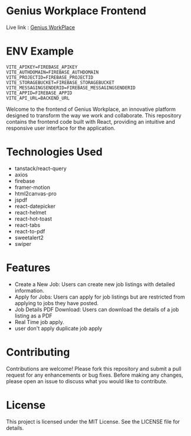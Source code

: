 # Genius Workplace Frontend
Live link : [Genius WorkPlace](https://genius-workplace.web.app/)

# ENV Example

```
VITE_APIKEY=FIREBASE_APIKEY
VITE_AUTHDOMAIN=FIREBASE_AUTHDOMAIN
VITE_PROJECTID=FIREBASE_PROJECTID
VITE_STORAGEBUCKET=FIREBASE_STORAGEBUCKET
VITE_MESSAGINGSENDERID=FIREBASE_MESSAGINGSENDERID
VITE_APPID=FIREBASE_APPID
VITE_API_URL=BACKEND_URL
```

Welcome to the frontend of Genius Workplace, an innovative platform designed to transform the way we work and collaborate. This repository contains the frontend code built with React, providing an intuitive and responsive user interface for the application.

# Technologies Used
- tanstack/react-query
- axios
- firebase
- framer-motion
- html2canvas-pro
- jspdf
- react-datepicker
- react-helmet
- react-hot-toast
- react-tabs
- react-to-pdf
- sweetalert2
- swiper

# Features
- Create a New Job: Users can create new job listings with detailed information.
- Apply for Jobs: Users can apply for job listings but are restricted from applying to jobs they have posted.
- Job Details PDF Download: Users can download the details of a job listing as a PDF
- Real Time job apply.
- user don't apply duplicate job apply

# Contributing
Contributions are welcome! Please fork this repository and submit a pull request for any enhancements or bug fixes. Before making any changes, please open an issue to discuss what you would like to contribute.

# License
This project is licensed under the MIT License. See the LICENSE file for details.
